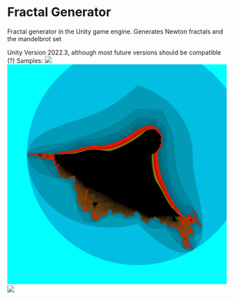 # Fractal Generator
Fractal generator in the Unity game engine. Generates Newton fractals and the mandelbrot set

Unity Version 2022.3, although most future versions should be compatible (?)
Samples:
<img src = "Assets/Saved_Images/Mandel_03.png">
<img src = "Assets/Saved_Images/Ship_01.png">
<img src = "Assets/Saved_Images/Plankton_02.png">